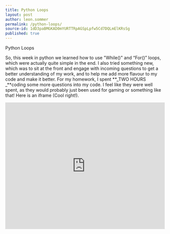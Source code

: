 ```yaml
---
title: Python Loops
layout: post
author: leon.sommer
permalink: /python-loops/
source-id: 1dD3paBMGKAD0mYURTTRpAGSpLpfw5Cd7DQLmElKRsSg
published: true
---
```

Python Loops

So, this week in python we learned how to use "While()" and “For()” loops, which were actually quite simple in the end. I also tried something new, which was to sit at the front and engage with incoming questions to get a better understanding of my work, and to help me add more flavour to my code and make it better. For my homework, I spent **_TWO HOURS _**coding some more questions into my code. I feel like they were well spent, as they would probably just been used for gaming or something like that! Here is an iframe (Cool right!). 

<iframe height="400px" width="100%" src="https://repl.it/@leonsommer/TheDodgyAsker?lite=true" scrolling="no" frameborder="no" allowtransparency="true" allowfullscreen="true" sandbox="allow-forms allow-pointer-lock allow-popups allow-same-origin allow-scripts allow-modals"></iframe>
